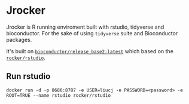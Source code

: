 # Jrocker

Jrocker is R running enviroment built with rstudio, tidyverse and bioconductor. For the sake of using `tidyverse` suite and Bioconductor packages.

It's built on [`bioconductor/release_base2:latest`](https://hub.docker.com/r/bioconductor/release_core2/~/dockerfile/) which based on the [`rocker/rstudio`](https://hub.docker.com/r/rocker/rstudio/).

## Run rstudio

`docker run -d -p 8686:8787 -e USER=liucj -e PASSWORD=<password> -e ROOT=TRUE --name rstudio rocker/rstudio`